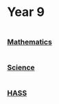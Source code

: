 <head>
  <title>Y9 Notes</title>
</head>
<body>
  <h1 class="title">Year 9</h1>
  <div class="row">
    <div class="column"><div class="subject-button"><h3><a href="/the-merchant/notes/year-9/maths/yr9-maths.html">Mathematics</a></h3></div></div>
    <div class="column"><div class="subject-button"><h3><a href="/the-merchant/notes/year-9/science/yr9-science.html">Science</a></h3></div></div>
    <div class="column"><div class="subject-button"><h3><a href="/the-merchant/notes/year-9/hass/yr9-hass.html">HASS</a></h3></div></div>
  </div>
</body>
